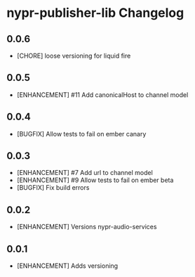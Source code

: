 # nypr-publisher-lib Changelog

## 0.0.6
- [CHORE] loose versioning for liquid fire

## 0.0.5
- [ENHANCEMENT] #11 Add canonicalHost to channel model

## 0.0.4
- [BUGFIX] Allow tests to fail on ember canary

## 0.0.3
- [ENHANCEMENT] #7 Add url to channel model
- [ENHANCEMENT] #9 Allow tests to fail on ember beta
- [BUGFIX] Fix build errors

## 0.0.2
- [ENHANCEMENT] Versions nypr-audio-services

## 0.0.1
- [ENHANCEMENT] Adds versioning
